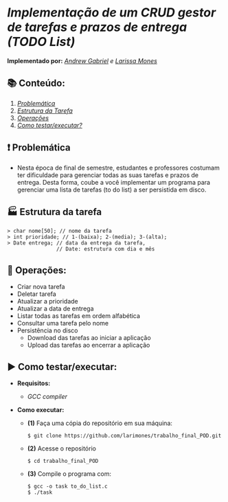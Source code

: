 # ***Implementação de um CRUD gestor de tarefas e prazos de entrega (TODO List)***

**Implementado por:** *[Andrew Gabriel](https://github.com/Andrewgaabriel) e [Larissa Mones](https://github.com/larimones)*

## :books: **Conteúdo:**

1. *[Problemática](#problematica)*
2. *[Estrutura da Tarefa](#estrutura)*
3. *[Operações](#Operações)*
4. *[Como testar/executar?](#how-test)*

<div id='problematica'>

## :exclamation: **Problemática**

- Nesta época de final de semestre, estudantes e professores costumam ter dificuldade para gerenciar todas as suas tarefas e prazos de entrega. Desta forma, coube a você implementar um programa para gerenciar uma lista de tarefas (to do list) a ser persistida em disco.

<div id="estrutura">

##  :factory: **Estrutura da tarefa**

    > char nome[50]; // nome da tarefa
    > int prioridade; // 1-(baixa); 2-(media); 3-(alta);
    > Date entrega; // data da entrega da tarefa,
                    // Date: estrutura com dia e mês 

<div id='Operações'/>

## :triangular_ruler: **Operações:**

- Criar nova tarefa
- Deletar tarefa
- Atualizar a prioridade
- Atualizar a data de entrega
- Listar todas as tarefas em ordem alfabética
- Consultar uma tarefa pelo nome
- Persistência no disco
    - Download das tarefas ao iniciar a aplicação
    - Upload das tarefas ao encerrar a aplicação


<div id='how-test'/>

## :arrow_forward: **Como testar/executar:**

- **Requisitos:**
  - *GCC compiler*



- **Como executar:**
  - **(1)** Faça uma cópia do repositório em sua máquina:

    ```
    $ git clone https://github.com/larimones/trabalho_final_POD.git
    ```

  - **(2)** Acesse o repositório
    ```
    $ cd trabalho_final_POD
    ```
  - **(3)** Compile o programa com:
    ```
    $ gcc -o task to_do_list.c
    $ ./task
